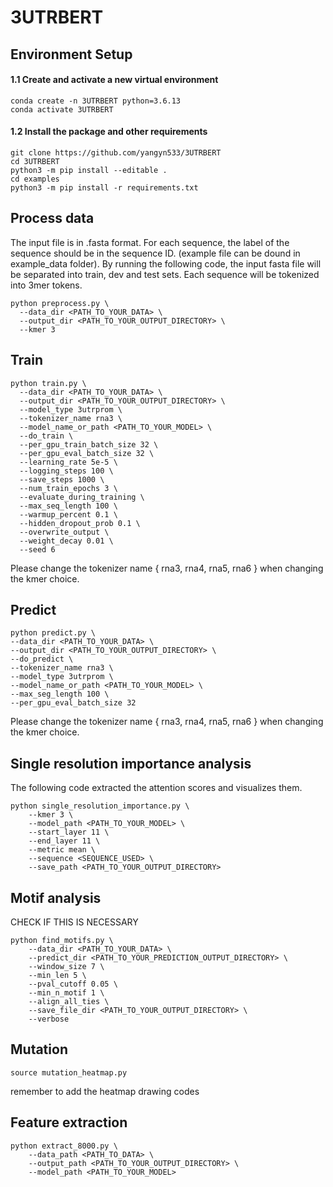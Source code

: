 # 3UTRBERT
## Environment Setup

#### 1.1 Create and activate a new virtual environment
```
conda create -n 3UTRBERT python=3.6.13 
conda activate 3UTRBERT
```
#### 1.2 Install the package and other requirements
```conda install pytorch==1.10.1 torchvision==0.11.2 torchaudio==0.10.1 cudatoolkit=10.2 -c pytorch
git clone https://github.com/yangyn533/3UTRBERT
cd 3UTRBERT
python3 -m pip install --editable .
cd examples
python3 -m pip install -r requirements.txt
```
## Process data
The input file is in .fasta format. For each sequence, the label of the sequence should be in the sequence ID. (example file can be dound in example_data folder).
By running the following code, the input fasta file will be separated into train, dev and test sets. Each sequence will be tokenized into 3mer tokens.
```
python preprocess.py \
  --data_dir <PATH_TO_YOUR_DATA> \
  --output_dir <PATH_TO_YOUR_OUTPUT_DIRECTORY> \
  --kmer 3
```
## Train
```
python train.py \
  --data_dir <PATH_TO_YOUR_DATA> \
  --output_dir <PATH_TO_YOUR_OUTPUT_DIRECTORY> \
  --model_type 3utrprom \
  --tokenizer_name rna3 \
  --model_name_or_path <PATH_TO_YOUR_MODEL> \
  --do_train \
  --per_gpu_train_batch_size 32 \
  --per_gpu_eval_batch_size 32 \
  --learning_rate 5e-5 \
  --logging_steps 100 \
  --save_steps 1000 \
  --num_train_epochs 3 \
  --evaluate_during_training \
  --max_seq_length 100 \
  --warmup_percent 0.1 \
  --hidden_dropout_prob 0.1 \
  --overwrite_output \
  --weight_decay 0.01 \
  --seed 6
```
Please change the tokenizer name { rna3, rna4, rna5, rna6 } when changing the kmer choice.
## Predict
```
python predict.py \
--data_dir <PATH_TO_YOUR_DATA> \
--output_dir <PATH_TO_YOUR_OUTPUT_DIRECTORY> \
--do_predict \
--tokenizer_name rna3 \
--model_type 3utrprom \
--model_name_or_path <PATH_TO_YOUR_MODEL> \
--max_seg_length 100 \
--per_gpu_eval_batch_size 32
```
Please change the tokenizer name { rna3, rna4, rna5, rna6 } when changing the kmer choice.
## Single resolution importance analysis
The following code extracted the attention scores and visualizes them.
```
python single_resolution_importance.py \
    --kmer 3 \
    --model_path <PATH_TO_YOUR_MODEL> \
    --start_layer 11 \
    --end_layer 11 \
    --metric mean \
    --sequence <SEQUENCE_USED> \
    --save_path <PATH_TO_YOUR_OUTPUT_DIRECTORY>
```

## Motif analysis
CHECK IF THIS IS NECESSARY
```
python find_motifs.py \
    --data_dir <PATH_TO_YOUR_DATA> \
    --predict_dir <PATH_TO_YOUR_PREDICTION_OUTPUT_DIRECTORY> \
    --window_size 7 \
    --min_len 5 \
    --pval_cutoff 0.05 \
    --min_n_motif 1 \
    --align_all_ties \
    --save_file_dir <PATH_TO_YOUR_OUTPUT_DIRECTORY> \
    --verbose
```

## Mutation
```
source mutation_heatmap.py
```
remember to add the heatmap drawing codes

## Feature extraction
```
python extract_8000.py \
    --data_path <PATH_TO_DATA> \
    --output_path <PATH_TO_YOUR_OUTPUT_DIRECTORY> \
    --model_path <PATH_TO_YOUR_MODEL>
```
